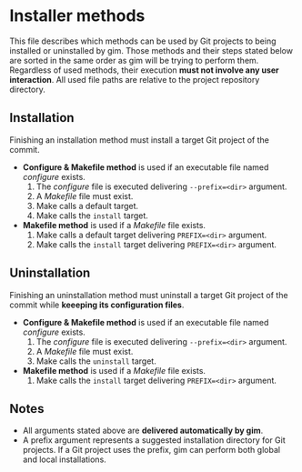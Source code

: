 # Installer methods

This file describes which methods can be used by Git projects to being installed or uninstalled by gim. Those methods and their steps stated below are sorted in the same order as gim will be trying to perform them. Regardless of used methods, their execution **must not involve any user interaction**. All used file paths are relative to the project repository directory.

## Installation

Finishing an installation method must install a target Git project of the commit.

* **Configure & Makefile method** is used if an executable file named *configure* exists.
  1. The *configure* file is executed delivering `--prefix=<dir>` argument.
  2. A *Makefile* file must exist.
  3. Make calls a default target.
  4. Make calls the `install` target.
* **Makefile method** is used if a *Makefile* file exists.
  1. Make calls a default target delivering `PREFIX=<dir>` argument.
  2. Make calls the `install` target delivering `PREFIX=<dir>` argument.

## Uninstallation

Finishing an uninstallation method must uninstall a target Git project of the commit while **keeeping its configuration files**.

* **Configure & Makefile method** is used if an executable file named *configure* exists.
  1. The *configure* file is executed delivering `--prefix=<dir>` argument.
  2. A *Makefile* file must exist.
  4. Make calls the `uninstall` target.
* **Makefile method** is used if a *Makefile* file exists.
  1. Make calls the `install` target delivering `PREFIX=<dir>` argument.

## Notes

* All arguments stated above are **delivered automatically by gim**.
* A prefix argument represents a suggested installation directory for Git projects. If a Git project uses the prefix, gim can perform both global and local installations.
